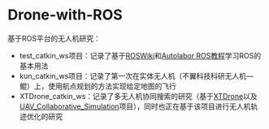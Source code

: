 # Drone-with-ROS
基于ROS平台的无人机研究：

- test_catkin_ws项目：记录了基于[ROSWiki](https://wiki.ros.org/)和[Autolabor ROS教程](http://www.autolabor.com.cn/book/ROSTutorials/chapter1/11-rosjian-jie-yu-an-zhuang.html)学习ROS的基本用法
- kun_catkin_ws项目：记录了第一次在实体无人机（不翼科技科研无人机—鲲）上，使用航点规划的方法实现给定地图的飞行
- XTDrone_catkin_ws：记录了多无人机协同搜索的研究（基于[XTDrone](https://gitee.com/robin_shaun/XTDrone/tree/master)以及[UAV_Collaborative_Simulation](https://gitcode.net/qq_44715174/uav_collaborative_simulation)项目），同时也正在基于该项目进行无人机轨迹优化的研究

